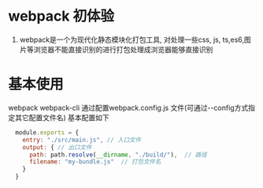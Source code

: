 # webpack 初体验
  1. webpack是一个为现代化静态模块化打包工具, 对处理一些css, js, ts,es6,图片等浏览器不能直接识别的进行打包处理成浏览器能够直接识别
# 基本使用
  webpack webpack-cli 
  通过配置webpack.config.js 文件(可通过--config方式指定其它配置文件名)
  基本配置如下
  ```javascript
    module.exports = {
      entry: "./src/main.js", // 入口文件
      output: { // 出口文件
        path: path.resolve(__dirname, "./build/"),  // 路径
        filename: "my-bundle.js"  // 打包文件名
      }
    }
  ```